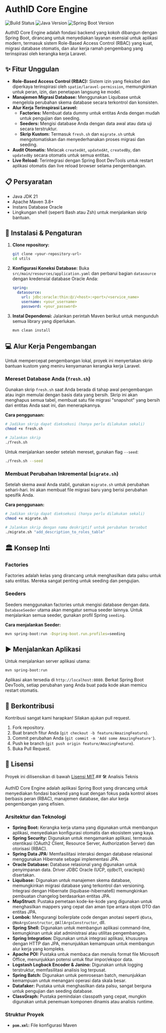 # AuthID Core Engine

![Build Status](https://img.shields.io/badge/build-passing-brightgreen)
![Java Version](https://img.shields.io/badge/java-21-blue)
![Spring Boot Version](https://img.shields.io/badge/Spring%20Boot-3.3.0-green)

AuthID Core Engine adalah fondasi backend yang kokoh dibangun dengan Spring Boot, dirancang untuk menyediakan layanan esensial untuk aplikasi modern, termasuk sistem Role-Based Access Control (RBAC) yang kuat, migrasi database otomatis, dan alur kerja ramah pengembang yang terinspirasi oleh kerangka kerja Laravel.

## ✨ Fitur Unggulan

* **Role-Based Access Control (RBAC):** Sistem izin yang fleksibel dan diperkaya terinspirasi oleh `spatie/laravel-permission`, memungkinkan untuk peran, izin, dan penetapan langsung ke model.
* **Manajemen Migrasi Database:** Menggunakan Liquibase untuk mengelola perubahan skema database secara terkontrol dan konsisten.
* **Alur Kerja Terinspirasi Laravel:**
    * **Factories:** Membuat data dummy untuk entitas Anda dengan mudah untuk pengujian dan seeding.
    * **Seeders:** Mengisi database Anda dengan data awal atau data uji secara terstruktur.
    * **Skrip Kustom:** Termasuk `fresh.sh` dan `migrate.sh` untuk mengotomatiskan dan menyederhanakan proses migrasi dan seeding.
* **Audit Otomatis:** Melacak `createdAt`, `updatedAt`, `createdBy`, dan `updatedBy` secara otomatis untuk semua entitas.
* **Live Reload:** Terintegrasi dengan Spring Boot DevTools untuk restart aplikasi otomatis dan live reload browser selama pengembangan.

## 📋 Persyaratan

* Java JDK 21
* Apache Maven 3.8+
* Instans Database Oracle
* Lingkungan shell (seperti Bash atau Zsh) untuk menjalankan skrip bantuan.

## 🚀 Instalasi & Pengaturan

1.  **Clone repository:**
    ```bash
    git clone <your-repository-url>
    cd utils
    ```

2.  **Konfigurasi Koneksi Database:**
    Buka `src/main/resources/application.yaml` dan perbarui bagian `datasource` dengan kredensial database Oracle Anda:
    ```yaml
    spring:
      datasource:
        url: jdbc:oracle:thin:@//<host>:<port>/<service_name>
        username: <your_username>
        password: <your_password>
    ```

3.  **Instal Dependensi:**
    Jalankan perintah Maven berikut untuk mengunduh semua library yang diperlukan.
    ```bash
    mvn clean install
    ```

## 💻 Alur Kerja Pengembangan

Untuk mempercepat pengembangan lokal, proyek ini menyertakan skrip bantuan kustom yang meniru kenyamanan kerangka kerja Laravel.

### Mereset Database Anda (`fresh.sh`)

Gunakan skrip `fresh.sh` saat Anda berada di tahap awal pengembangan atau ingin memulai dengan basis data yang bersih. Skrip ini akan menghapus semua tabel, membuat satu file migrasi "snapshot" yang bersih dari entitas Anda saat ini, dan menerapkannya.

**Cara penggunaan:**
```bash
# Jadikan skrip dapat dieksekusi (hanya perlu dilakukan sekali)
chmod +x fresh.sh

# Jalankan skrip
./fresh.sh
````

Untuk menjalankan seeder setelah mereset, gunakan flag `--seed`:

```bash
./fresh.sh --seed
```

### Membuat Perubahan Inkremental (`migrate.sh`)

Setelah skema awal Anda stabil, gunakan `migrate.sh` untuk perubahan sehari-hari. Ini akan membuat file migrasi baru yang berisi perubahan spesifik Anda.

**Cara penggunaan:**

```bash
# Jadikan skrip dapat dieksekusi (hanya perlu dilakukan sekali)
chmod +x migrate.sh

# Jalankan skrip dengan nama deskriptif untuk perubahan tersebut
./migrate.sh "add_description_to_roles_table"
```

## 🏛️ Konsep Inti

### Factories

Factories adalah kelas yang dirancang untuk menghasilkan data palsu untuk satu entitas. Mereka sangat penting untuk seeding dan pengujian.

### Seeders

Seeders menggunakan factories untuk mengisi database dengan data. `DatabaseSeeder` utama akan mengatur semua seeder lainnya. Untuk menjalankan semua seeder, gunakan profil Spring `seeding`.

**Cara menjalankan Seeder:**

```bash
mvn spring-boot:run -Dspring-boot.run.profiles=seeding
```

## ▶️ Menjalankan Aplikasi

Untuk menjalankan server aplikasi utama:

```bash
mvn spring-boot:run
```

Aplikasi akan tersedia di `http://localhost:8080`. Berkat Spring Boot DevTools, setiap perubahan yang Anda buat pada kode akan memicu restart otomatis.

## 🤝 Berkontribusi

Kontribusi sangat kami harapkan\! Silakan ajukan pull request.

1.  Fork repository.
2.  Buat branch fitur Anda (`git checkout -b feature/AmazingFeature`).
3.  Commit perubahan Anda (`git commit -m 'Add some AmazingFeature'`).
4.  Push ke branch (`git push origin feature/AmazingFeature`).
5.  Buka Pull Request.

## 📄 Lisensi

Proyek ini dilisensikan di bawah [Lisensi MIT](https://www.google.com/search?q=LICENSE).## 🛠️ Analisis Teknis

AuthID Core Engine adalah aplikasi Spring Boot yang dirancang untuk menyediakan fondasi backend yang kuat dengan fokus pada kontrol akses berbasis peran (RBAC), manajemen database, dan alur kerja pengembangan yang efisien.

### Arsitektur dan Teknologi

*   **Spring Boot:** Kerangka kerja utama yang digunakan untuk membangun aplikasi, menyediakan konfigurasi otomatis dan ekosistem yang kaya.
*   **Spring Security:** Digunakan untuk mengamankan aplikasi, termasuk otentikasi (OAuth2 Client, Resource Server, Authorization Server) dan otorisasi (RBAC).
*   **Spring Data JPA:** Memfasilitasi interaksi dengan database relasional menggunakan Hibernate sebagai implementasi JPA.
*   **Oracle Database:** Database relasional yang digunakan untuk penyimpanan data. Driver JDBC Oracle (UCP, ojdbc11, oraclepki) disertakan.
*   **Liquibase:** Digunakan untuk manajemen skema database, memungkinkan migrasi database yang terkontrol dan versioning. Integrasi dengan Hibernate (liquibase-hibernate6) memungkinkan pembuatan changelog berdasarkan entitas JPA.
*   **MapStruct:** Pustaka pemetaan kode-ke-kode yang digunakan untuk menghasilkan mappers yang cepat dan aman tipe antara objek DTO dan entitas JPA.
*   **Lombok:** Mengurangi boilerplate code dengan anotasi seperti `@Data`, `@NoArgsConstructor`, `@AllArgsConstructor`, dll.
*   **Spring Shell:** Digunakan untuk membangun aplikasi command-line, kemungkinan untuk alat administrasi atau utilitas pengembangan.
*   **Spring Integration:** Digunakan untuk integrasi aplikasi, khususnya dengan HTTP dan JPA, menunjukkan kemampuan untuk membangun alur kerja yang kompleks.
*   **Apache POI:** Pustaka untuk membaca dan menulis format file Microsoft Office, menunjukkan potensi untuk fitur impor/ekspor data.
*   **Logstash Logback Encoder & Janino:** Digunakan untuk logging terstruktur, memfasilitasi analisis log terpusat.
*   **Spring Batch:** Digunakan untuk pemrosesan batch, menunjukkan kemampuan untuk menangani operasi data skala besar.
*   **Datafaker:** Pustaka untuk menghasilkan data palsu, sangat berguna untuk pengujian dan seeding database.
*   **ClassGraph:** Pustaka pemindaian classpath yang cepat, mungkin digunakan untuk penemuan komponen dinamis atau analisis runtime.

### Struktur Proyek

*   **`pom.xml`:** File konfigurasi Maven